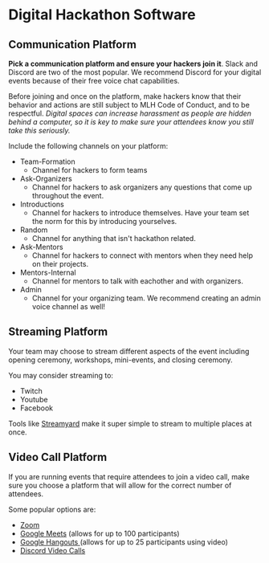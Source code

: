 # Digital Hackathon Software

## **Communication Platform**

**Pick a communication platform and ensure your hackers join it**. Slack and Discord are two of the most popular. We recommend Discord for your digital events because of their free voice chat capabilities.

Before joining and once on the platform, make hackers know that their behavior and actions are still subject to MLH Code of Conduct, and to be respectful. _Digital spaces can increase harassment as people are hidden behind a computer, so it is key to make sure your attendees know you still take this seriously._

Include the following channels on your platform:

* Team-Formation 
  * Channel for hackers to form teams
* Ask-Organizers 
  * Channel for hackers to ask organizers any questions that come up throughout the event. 
* Introductions
  * Channel for hackers to introduce themselves. Have your team set the norm for this by introducing yourselves. 
* Random
  * Channel for anything that isn't hackathon related. 
* Ask-Mentors
  * Channel for hackers to connect with mentors when they need help on their projects. 
* Mentors-Internal 
  * Channel for mentors to talk with eachother and with organizers. 
* Admin
  * Channel for your organizing team. We recommend creating an admin voice channel as well! 

## Streaming Platform

Your team may choose to stream different aspects of the event including opening ceremony, workshops, mini-events, and closing ceremony.

You may consider streaming to:

* Twitch
* Youtube
* Facebook 

Tools like [Streamyard](https://github.com/MLH/mlh-hackathon-organizer-guide/tree/3f837278b17a23628d067848f874f3b914ac170c/digital-hackathons/event-logistics/www.streamyard.com) make it super simple to stream to multiple places at once.

## Video Call Platform

If you are running events that require attendees to join a video call, make sure you choose a platform that will allow for the correct number of attendees.

Some popular options are:

* [Zoom](https://support.zoom.us/hc/en-us/articles/206618765-Zoom-video-tutorials) 
* [Google Meets](https://apps.google.com/meet/how-it-works/) \(allows for up to 100 participants\) 
* [Google Hangouts ](https://support.google.com/hangouts/answer/2944865?co=GENIE.Platform%3DAndroid&hl=en)\(allows for up to 25 participants using video\)
* [Discord Video Calls ](https://support.discord.com/hc/en-us/articles/115000982752-Screen-sharing-Video-Calls)


